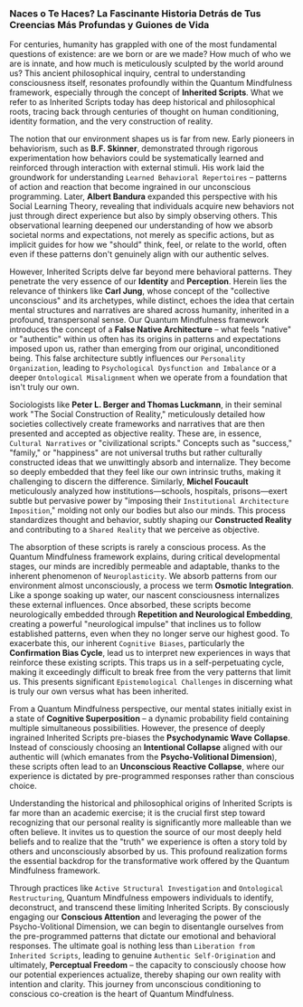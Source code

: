 ### Naces o Te Haces? La Fascinante Historia Detrás de Tus Creencias Más Profundas y Guiones de Vida

For centuries, humanity has grappled with one of the most fundamental questions of existence: are we born or are we made? How much of who we are is innate, and how much is meticulously sculpted by the world around us? This ancient philosophical inquiry, central to understanding consciousness itself, resonates profoundly within the Quantum Mindfulness framework, especially through the concept of **Inherited Scripts**. What we refer to as Inherited Scripts today has deep historical and philosophical roots, tracing back through centuries of thought on human conditioning, identity formation, and the very construction of reality.

The notion that our environment shapes us is far from new. Early pioneers in behaviorism, such as **B.F. Skinner**, demonstrated through rigorous experimentation how behaviors could be systematically learned and reinforced through interaction with external stimuli. His work laid the groundwork for understanding `Learned Behavioral Repertoires` – patterns of action and reaction that become ingrained in our unconscious programming. Later, **Albert Bandura** expanded this perspective with his Social Learning Theory, revealing that individuals acquire new behaviors not just through direct experience but also by simply observing others. This observational learning deepened our understanding of how we absorb societal norms and expectations, not merely as specific actions, but as implicit guides for how we "should" think, feel, or relate to the world, often even if these patterns don't genuinely align with our authentic selves.

However, Inherited Scripts delve far beyond mere behavioral patterns. They penetrate the very essence of our **Identity** and **Perception**. Herein lies the relevance of thinkers like **Carl Jung**, whose concept of the "collective unconscious" and its archetypes, while distinct, echoes the idea that certain mental structures and narratives are shared across humanity, inherited in a profound, transpersonal sense. Our Quantum Mindfulness framework introduces the concept of a **False Native Architecture** – what feels "native" or "authentic" within us often has its origins in patterns and expectations imposed upon us, rather than emerging from our original, unconditioned being. This false architecture subtly influences our `Personality Organization`, leading to `Psychological Dysfunction and Imbalance` or a deeper `Ontological Misalignment` when we operate from a foundation that isn't truly our own.

Sociologists like **Peter L. Berger and Thomas Luckmann**, in their seminal work "The Social Construction of Reality," meticulously detailed how societies collectively create frameworks and narratives that are then presented and accepted as objective reality. These are, in essence, `Cultural Narratives` or "civilizational scripts." Concepts such as "success," "family," or "happiness" are not universal truths but rather culturally constructed ideas that we unwittingly absorb and internalize. They become so deeply embedded that they feel like our own intrinsic truths, making it challenging to discern the difference. Similarly, **Michel Foucault** meticulously analyzed how institutions—schools, hospitals, prisons—exert subtle but pervasive power by "imposing their `Institutional Architecture Imposition`," molding not only our bodies but also our minds. This process standardizes thought and behavior, subtly shaping our **Constructed Reality** and contributing to a `Shared Reality` that we perceive as objective.

The absorption of these scripts is rarely a conscious process. As the Quantum Mindfulness framework explains, during critical developmental stages, our minds are incredibly permeable and adaptable, thanks to the inherent phenomenon of `Neuroplasticity`. We absorb patterns from our environment almost unconsciously, a process we term **Osmotic Integration**. Like a sponge soaking up water, our nascent consciousness internalizes these external influences. Once absorbed, these scripts become neurologically embedded through **Repetition and Neurological Embedding**, creating a powerful "neurological impulse" that inclines us to follow established patterns, even when they no longer serve our highest good. To exacerbate this, our inherent `Cognitive Biases`, particularly the **Confirmation Bias Cycle**, lead us to interpret new experiences in ways that reinforce these existing scripts. This traps us in a self-perpetuating cycle, making it exceedingly difficult to break free from the very patterns that limit us. This presents significant `Epistemological Challenges` in discerning what is truly our own versus what has been inherited.

From a Quantum Mindfulness perspective, our mental states initially exist in a state of **Cognitive Superposition** – a dynamic probability field containing multiple simultaneous possibilities. However, the presence of deeply ingrained Inherited Scripts pre-biases the **Psychodynamic Wave Collapse**. Instead of consciously choosing an **Intentional Collapse** aligned with our authentic will (which emanates from the **Psycho-Volitional Dimension**), these scripts often lead to an **Unconscious Reactive Collapse**, where our experience is dictated by pre-programmed responses rather than conscious choice.

Understanding the historical and philosophical origins of Inherited Scripts is far more than an academic exercise; it is the crucial first step toward recognizing that our personal reality is significantly more malleable than we often believe. It invites us to question the source of our most deeply held beliefs and to realize that the "truth" we experience is often a story told by others and unconsciously absorbed by us. This profound realization forms the essential backdrop for the transformative work offered by the Quantum Mindfulness framework.

Through practices like `Active Structural Investigation` and `Ontological Restructuring`, Quantum Mindfulness empowers individuals to identify, deconstruct, and transcend these limiting Inherited Scripts. By consciously engaging our **Conscious Attention** and leveraging the power of the Psycho-Volitional Dimension, we can begin to disentangle ourselves from the pre-programmed patterns that dictate our emotional and behavioral responses. The ultimate goal is nothing less than `Liberation from Inherited Scripts`, leading to genuine `Authentic Self-Origination` and ultimately, **Perceptual Freedom** – the capacity to consciously choose how our potential experiences actualize, thereby shaping our own reality with intention and clarity. This journey from unconscious conditioning to conscious co-creation is the heart of Quantum Mindfulness.
